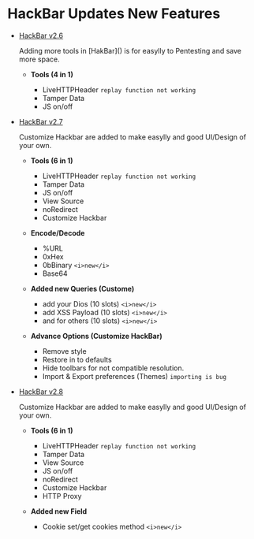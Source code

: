 # HackBar Updates New Features

- [HackBar v2.6](https://youtu.be/8mkfybBaS9A)
  <p>Adding more tools in [HakBar]() is for easylly to Pentesting and save more space.</p>
  
    - <b>Tools (4 in 1)</b>
    
      - LiveHTTPHeader `replay function not working` 
      - Tamper Data
      - JS on/off
    
- [HackBar v2.7](https://youtu.be/rMqOSfYqGgk)
  <p>Customize Hackbar are added to make easylly and good UI/Design of your own.</p>
  
    - <b>Tools (6 in 1)</b>
    
      - LiveHTTPHeader `replay function not working` 
      - Tamper Data
      - JS on/off
      - View Source
      - noRedirect
      - Customize Hackbar

    - <b>Encode/Decode</b>
      - %URL
      - 0xHex
      - 0bBinary `<i>new</i>`
      - Base64 
    
    - <b>Added new Queries (Custome)</b>
      - add your Dios (10 slots)  `<i>new</i>`
      - add XSS Payload (10 slots)  `<i>new</i>`
      - and for others (10 slots) `<i>new</i>`

    - <b>Advance Options (Customize HackBar)</b>
      - Remove style
      - Restore in to defaults
      - Hide toolbars for not compatible resolution.
      - Import & Export preferences (Themes) `importing is bug`

- [HackBar v2.8](https://youtu.be/rMqOSfYqGgk)
  <p>Customize Hackbar are added to make easylly and good UI/Design of your own.</p>
  
    - <b>Tools (6 in 1)</b>
      - LiveHTTPHeader `replay function not working` 
      - Tamper Data
      - View Source
      - JS on/off
      - noRedirect
      - Customize Hackbar
      - HTTP Proxy
     
    - <b>Added new Field</b>
      - Cookie set/get cookies method `<i>new</i>`
